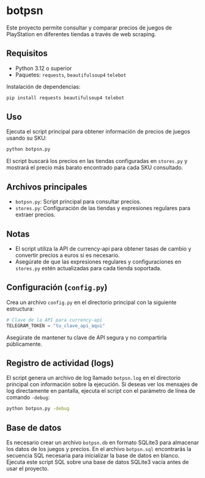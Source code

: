 # botpsn

Este proyecto permite consultar y comparar precios de juegos de PlayStation en diferentes tiendas a través de web scraping.

## Requisitos
- Python 3.12 o superior
- Paquetes: `requests`, `beautifulsoup4` `telebot`

Instalación de dependencias:
```bash
pip install requests beautifulsoup4 telebot
```

## Uso
Ejecuta el script principal para obtener información de precios de juegos usando su SKU:

```bash
python botpsn.py
```

El script buscará los precios en las tiendas configuradas en `stores.py` y mostrará el precio más barato encontrado para cada SKU consultado.

## Archivos principales
- `botpsn.py`: Script principal para consultar precios.
- `stores.py`: Configuración de las tiendas y expresiones regulares para extraer precios.

## Notas
- El script utiliza la API de currency-api para obtener tasas de cambio y convertir precios a euros si es necesario.
- Asegúrate de que las expresiones regulares y configuraciones en `stores.py` estén actualizadas para cada tienda soportada.

## Configuración (`config.py`)

Crea un archivo `config.py` en el directorio principal con la siguiente estructura:

```python
# Clave de la API para currency-api
TELEGRAM_TOKEN = "tu_clave_api_aqui"
```

Asegúrate de mantener tu clave de API segura y no compartirla públicamente.

## Registro de actividad (logs)

El script genera un archivo de log llamado `botpsn.log` en el directorio principal con información sobre la ejecución. Si deseas ver los mensajes de log directamente en pantalla, ejecuta el script con el parámetro de línea de comando `-debug`:

```bash
python botpsn.py -debug
```

## Base de datos

Es necesario crear un archivo `botpsn.db` en formato SQLite3 para almacenar los datos de los juegos y precios. En el archivo `botpsn.sql` encontrarás la secuencia SQL necesaria para inicializar la base de datos en blanco. Ejecuta este script SQL sobre una base de datos SQLite3 vacía antes de usar el proyecto.